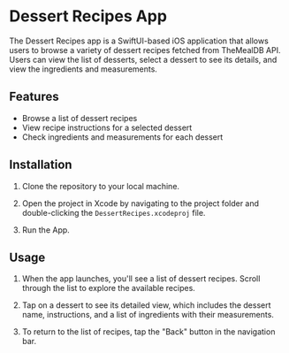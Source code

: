 # Dessert Recipes App

The Dessert Recipes app is a SwiftUI-based iOS application that allows users to browse a variety of dessert recipes fetched from TheMealDB API. Users can view the list of desserts, select a dessert to see its details, and view the ingredients and measurements.

## Features

- Browse a list of dessert recipes
- View recipe instructions for a selected dessert
- Check ingredients and measurements for each dessert

## Installation

1. Clone the repository to your local machine.

2. Open the project in Xcode by navigating to the project folder and double-clicking the `DessertRecipes.xcodeproj` file.

3. Run the App.

## Usage

1. When the app launches, you'll see a list of dessert recipes. Scroll through the list to explore the available recipes.

2. Tap on a dessert to see its detailed view, which includes the dessert name, instructions, and a list of ingredients with their measurements.

3. To return to the list of recipes, tap the "Back" button in the navigation bar.

